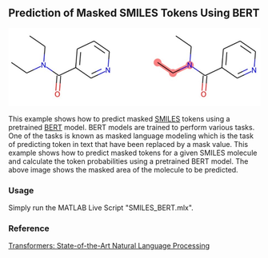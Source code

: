 ## Prediction of Masked SMILES Tokens Using BERT   



<p align="center">
  <img src="https://github.com/hjooya/Chemical-ML-and-DL/blob/main/Transformer_BERT_Masked_SMILES_Prediction/Highlighted_Molecule.jpg" />
</p>

This example shows how to predict masked [SMILES](https://en.wikipedia.org/wiki/Simplified_molecular-input_line-entry_system) tokens using a pretrained [BERT](https://huggingface.co/transformers/v3.0.2/index.html) model. BERT models are trained to perform various tasks. One of the tasks is known as masked language modeling which is the task of predicting token in text that have been replaced by a mask value. This example shows how to predict masked tokens for a given SMILES molecule and calculate the token probabilities using a pretrained BERT model. The above image shows the masked area of the molecule to be predicted.


### Usage

Simply run the MATLAB Live Script "SMILES_BERT.mlx".

### Reference

[Transformers: State-of-the-Art Natural Language Processing](https://aclanthology.org/2020.emnlp-demos.6/)


